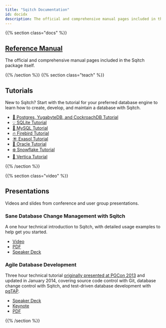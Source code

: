 ```yaml
---
title: "Sqitch Documentation"
id: docidx
description: The official and comprehensive manual pages included in the Sqitch package itself.
---
```


{{% section class="docs" %}}

[Reference Manual]
------------------

The official and comprehensive manual pages included in the Sqitch package itself.

[Reference Manual]: /docs/manual/

{{% /section %}}
{{% section class="teach" %}}

Tutorials
---------

New to Sqitch? Start with the tutorial for your preferred database engine to
learn how to create, develop, and maintain a database with Sqitch.

*   [🐘 Postgres, YugabyteDB, and CockroachDB Tutorial](/docs/manual/sqitchtutorial/)
*   [💡 SQLite Tutorial](/docs/manual/sqitchtutorial-sqlite/)
*   [🐬 MySQL Tutorial](/docs/manual/sqitchtutorial-mysql/)
*   [🔥 Firebird Tutorial](/docs/manual/sqitchtutorial-firebird/)
*   [☀️ Exasol Tutorial](/docs/manual/sqitchtutorial-exasol/)
*   [🔮 Oracle Tutorial](/docs/manual/sqitchtutorial-oracle/)
*   [❄️ Snowflake Tutorial](/docs/manual/sqitchtutorial-snowflake/)
*   [🔺 Vertica Tutorial](/docs/manual/sqitchtutorial-vertica/)

{{% /section %}}

{{% section class="video" %}}

Presentations
-------------

Videos and slides from conference and user group presentations.

### Sane Database Change Management with Sqitch

A one hour technical introduction to Sqitch, with detailed usage examples to
help get you started.

*   [Video](https://vimeo.com/50104469)
*   [PDF](https://speakerd.s3.amazonaws.com/presentations/5e9bcbd0430a0130009a123139173c61/sqitch-pdxpm-2013.pdf)
*   [Speaker Deck](https://speakerdeck.com/theory/sane-database-change-management-with-sqitch)

### Agile Database Development

Three hour technical tutorial [originally presented at PGCon 2013][PGCon] and updated in
January 2014, covering source code control with Git, database change control
with Sqitch, and test-driven database development with [pgTAP].

*   [Speaker Deck](https://speakerdeck.com/theory/agile-database-development-2ed)
*   [Keynote](https://www.icloud.com/iw/#keynote/BAJN1kHfLmpMcwXIXOqByV75FvbX6AgfEbWE/agile_database_development_iovation.key)
*   [PDF](https://speakerd.s3.amazonaws.com/presentations/460b5b905af60131df53620ea5c6d896/agile_database_development_iovation.pdf)

[PGCon]: https://www.pgcon.org/2013/schedule/events/615.en.html
[Git]: https://git-scm.com/
[pgTAP]: https://pgtap.org/

{{% /section %}}
